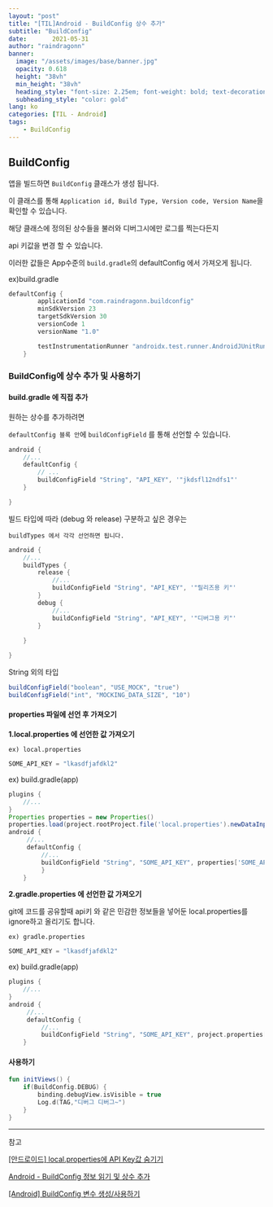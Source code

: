 ```yaml
---
layout: "post"
title: "[TIL]Android - BuildConfig 상수 추가"
subtitle: "BuildConfig"
date:       2021-05-31
author: "raindragonn"
banner:
  image: "/assets/images/base/banner.jpg"
  opacity: 0.618
  height: "38vh"
  min_height: "38vh"
  heading_style: "font-size: 2.25em; font-weight: bold; text-decoration: underline"
  subheading_style: "color: gold"
lang: ko
categories: [TIL - Android]
tags:
    - BuildConfig
---
```


## BuildConfig

앱을 빌드하면 `BuildConfig` 클래스가 생성 됩니다.

이 클래스를 통해 `Application id, Build Type, Version code, Version Name`을 확인할 수 있습니다.

해당 클래스에 정의된 상수들을 불러와 디버그시에만 로그를 찍는다든지

api 키값을 변경 할 수 있습니다.

이러한 값들은 App수준의 `build.gradle`의 defaultConfig 에서 가져오게 됩니다.

ex)build.gradle

```gradle
defaultConfig {
        applicationId "com.raindragonn.buildconfig"
        minSdkVersion 23
        targetSdkVersion 30
        versionCode 1
        versionName "1.0"

        testInstrumentationRunner "androidx.test.runner.AndroidJUnitRunner"
    }
```

### BuildConfig에 상수 추가 및 사용하기

#### build.gradle 에 직접 추가

원하는 상수를 추가하려면 

`defaultConfig 블록 안`에 `buildConfigField` 를 통해 선언할 수 있습니다.

```gradle
android {
    //...
    defaultConfig {
        // ...
        buildConfigField "String", "API_KEY", '"jkdsfl12ndfs1"'
    }

}
```

빌드 타입에 따라 (debug 와 release) 구분하고 싶은 경우는

`buildTypes 에서 각각 선언하면 됩니다.`

```gradle
android {
    //...
    buildTypes {
        release {
            //...
            buildConfigField "String", "API_KEY", '"릴리즈용 키"'    
        }
        debug {
            //...
            buildConfigField "String", "API_KEY", '"디버그용 키"'    
        }
        
    }

}
```

String 외의 타입
```gradle
buildConfigField("boolean", "USE_MOCK", "true")
buildConfigField("int", "MOCKING_DATA_SIZE", "10")
```


#### properties 파일에 선언 후 가져오기


**1.local.properties 에 선언한 값 가져오기**

`ex) local.properties`
```gradle
SOME_API_KEY = "lkasdfjafdkl2"
```

ex) build.gradle(app)
```gradle
plugins { 
    //...
} 
Properties properties = new Properties()
properties.load(project.rootProject.file('local.properties').newDataInputStream())
android {
     //...
     defaultConfig {
         //...
         buildConfigField "String", "SOME_API_KEY", properties['SOME_API_KEY'] 
         }
    }
```


**2.gradle.properties 에 선언한 값 가져오기**

git에 코드를 공유할때 api키 와 같은 민감한 정보들을 넣어둔 local.properties를 ignore하고 올리기도 합니다.

`ex) gradle.properties`
```gradle
SOME_API_KEY = "lkasdfjafdkl2"
```

ex) build.gradle(app)
```gradle
plugins { 
    //...
} 
android {
     //...
     defaultConfig {
         //...
         buildConfigField "String", "SOME_API_KEY", project.properties["SOME_API_KEY"]
    }
```

#### 사용하기

```kotlin
fun initViews() {
    if(BuildConfig.DEBUG) {
        binding.debugView.isVisible = true
        Log.d(TAG,"디버그 디버그~")
    }
}
```
---

참고

[[안드로이드] local.properties에 API Key값 숨기기](https://devvkkid.tistory.com/201)

[Android - BuildConfig 정보 읽기 및 상수 추가](https://codechacha.com/ko/android-buildconfig/)


[[Android] BuildConfig 변수 생성/사용하기](https://hello-bryan.tistory.com/143)

